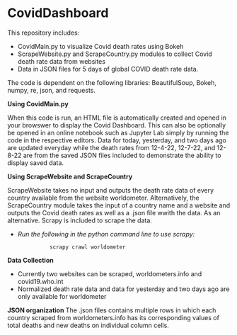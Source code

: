 # CovidDashboard

This repository includes:
 * CovidMain.py to visualize Covid death rates using Bokeh
 * ScrapeWebsite.py and ScrapeCountry.py modules to collect Covid death rate data from websites
 * Data in JSON files for 5 days of global COVID death rate data. 
 
The code is dependent on the following libraries: BeautifulSoup, Bokeh, numpy, re, json, and requests. 

**Using CovidMain.py**

When this code is run, an HTML file is automatically created and opened in your browswer to display the Covid Dashboard. This can also be optionally be opened in an online notebook such as Jupyter Lab simply by running the code in the respective editors. Data for today, yesterday, and two days ago are updated everyday while the death rates from 12-4-22, 12-7-22, and 12-8-22 are from the saved JSON files included to demonstrate the ability to display saved data.

**Using ScrapeWebsite and ScrapeCountry**

ScrapeWebsite takes no input and outputs the death rate data of every country available from the website worldometer. Alternatively, the ScrapeCountry module takes the input of a country name and a website and outputs the Covid death rates as well as a .json file wwith the data. As an alternative. Scrapy is included to scrape the data.
  * *Run the following in the python command line to use scrapy:*
  
                  scrapy crawl worldometer
                  
**Data Collection**
  * Currently two websites can be scraped, worldometers.info and covid19.who.int
  * Normalized death rate data and data for yesterday and two days ago are only available for worldometer
                  
**JSON organization**
The .json files contains multiple rows in which each country scraped from worldometers.info has its corresponding values of total deaths and new deaths on individual column cells.
         
